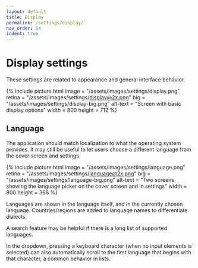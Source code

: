 ```yaml
---
layout: default
title: Display
permalink: /settings/display/
nav_order: 54
indent: true
---
```


# Display settings

These settings are related to appearance and general interface behavior.

{% include picture.html
	image = "/assets/images/settings/display.png"
	retina = "/assets/images/settings/display@2x.png"
	big = "/assets/images/settings/display-big.png"
	alt-text = "Screen with basic display options"
	width = 800
	height = 712
%}

## Language

The application should match localization to what the operating system provides. It may still be useful to let users choose a different language from the cover screen and settings.

{% include picture.html
	image = "/assets/images/settings/language.png"
	retina = "/assets/images/settings/language@2x.png"
	big = "/assets/images/settings/language-big.png"
	alt-text = "Two screens showing the language picker on the cover screen and in settings"
	width = 800
	height = 366
%}

Languages are shown in the language itself, and in the currently chosen language. Countries/regions are added to language names to differentiate dialects.

A search feature may be helpful if there is a long list of supported languages.

In the dropdown, pressing a keyboard character (when no input elements is selected) can also automatically scroll to the first language that begins with that character, a common behavior in lists.